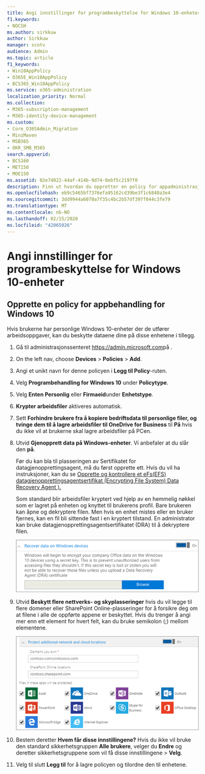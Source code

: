 ```yaml
---
title: Angi innstillinger for programbeskyttelse for Windows 10-enheter
f1.keywords:
- NOCSH
ms.author: sirkkuw
author: Sirkkuw
manager: scotv
audience: Admin
ms.topic: article
f1_keywords:
- Win10AppPolicy
- O365E_Win10AppPolicy
- BCS365_Win10AppPolicy
ms.service: o365-administration
localization_priority: Normal
ms.collection:
- M365-subscription-management
- M365-identity-device-management
ms.custom:
- Core_O365Admin_Migration
- MiniMaven
- MSB365
- OKR_SMB_M365
search.appverid:
- BCS160
- MET150
- MOE150
ms.assetid: 02e74022-44af-414b-9d74-0ebf5c2197f0
description: Finn ut hvordan du oppretter en policy for appadministrasjon og beskytter arbeidsfiler på Windows 10-enheter.
ms.openlocfilehash: eb9c5465bf7376efa95162cd39be3f1c6840a3e4
ms.sourcegitcommit: 3dd9944a6070a7f35c4bc2b57df397f844c3fe79
ms.translationtype: MT
ms.contentlocale: nb-NO
ms.lasthandoff: 02/15/2020
ms.locfileid: "42065026"
---
```

# <a name="set-application-protection-settings-for-windows-10-devices"></a>Angi innstillinger for programbeskyttelse for Windows 10-enheter

## <a name="create-an-app-management-policy-for-windows-10"></a>Opprette en policy for appbehandling for Windows 10

Hvis brukerne har personlige Windows 10-enheter der de utfører arbeidsoppgaver, kan du beskytte dataene dine på disse enhetene i tillegg.
  
1. Gå til administrasjonssenteret <a href="https://go.microsoft.com/fwlink/p/?linkid=837890" target="_blank">https://admin.microsoft.com</a>på . 
    
2. On the left nav, choose **Devices** \> **Policies** \> **Add**.

3. Angi et unikt navn for denne policyen i **Legg til Policy**-ruten. 
    
4. Velg **Programbehandling for Windows 10** under **Policytype**.
    
5. Velg **Enten Personlig** eller **Firmaeid**under **Enhetstype**.
    
6. **Krypter arbeidsfiler** aktiveres automatisk. 
    
7. Sett **Forhindre brukere fra å kopiere bedriftsdata til personlige filer, og tvinge dem til å lagre arbeidsfiler til OneDrive for Business** til **På** hvis du ikke vil at brukerne skal lagre arbeidsfiler på PCen. 
    
9. Utvid **Gjenopprett data på Windows-enheter**. Vi anbefaler at du slår den **på**.
    
    Før du kan bla til plasseringen av Sertifikatet for datagjenopprettingsagent, må du først opprette ett. Hvis du vil ha instruksjoner, kan du se [Opprette og kontrollere et eFs(EFS) datagjenopprettingsagentsertifikat (Encrypting File System) Data Recovery Agent ).](https://go.microsoft.com/fwlink/p/?linkid=853700)
    
    Som standard blir arbeidsfiler kryptert ved hjelp av en hemmelig nøkkel som er lagret på enheten og knyttet til brukerens profil. Bare brukeren kan åpne og dekryptere filen. Men hvis en enhet mistes eller en bruker fjernes, kan en fil bli sittende fast i en kryptert tilstand. En administrator kan bruke datagjenopprettingsagentsertifikatet (DRA) til å dekryptere filen.
    
    ![Browse to Data Recovery Agent certificate.](../media/7d7d664f-b72f-4293-a3e7-d0fa7371366c.png)
  
10. Utvid **Beskytt flere nettverks- og skyplasseringer** hvis du vil legge til flere domener eller SharePoint Online-plasseringer for å forsikre deg om at filene i alle de oppførte appene er beskyttet. Hvis du trenger å angi mer enn ett element for hvert felt, kan du bruke semikolon (;) mellom elementene.
    
    ![Expand Protect additional network and cloud locations, and enter domains or SharePoint Online sites you own.](../media/7afaa0c7-ba53-456d-8c61-312c45e09625.png)
  
11. Bestem deretter **Hvem får disse innstillingene?** Hvis du ikke vil bruke den standard sikkerhetsgruppen **Alle brukere**, velger du **Endre** og deretter sikkerhetsgruppene som vil få disse innstillingene \> **Velg**.
    
12. Velg til slutt **Legg til** for å lagre policyen og tilordne den til enhetene. 
